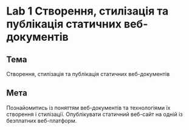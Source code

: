 # Lab 1 Створення, стилізація та публікація статичних веб-документів 
## Тема

Створення, стилізація та публікація статичних веб-документів
## Мета

Познайомитись із поняттям веб-документів та технологіями їх створення і стилізації. Опублікувати статичний веб-сайт на одній із безплатних веб-платформ.
